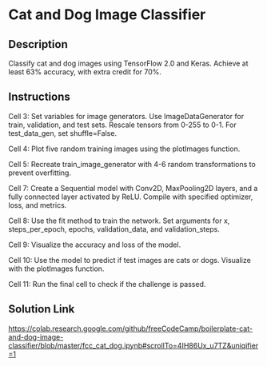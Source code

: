 # Cat and Dog Image Classifier
## Description
Classify cat and dog images using TensorFlow 2.0 and Keras. Achieve at least 63% accuracy, with extra credit for 70%.

## Instructions
Cell 3: Set variables for image generators. Use ImageDataGenerator for train, validation, and test sets. Rescale tensors from 0-255 to 0-1. For test_data_gen, set shuffle=False.

Cell 4: Plot five random training images using the plotImages function.

Cell 5: Recreate train_image_generator with 4-6 random transformations to prevent overfitting.

Cell 7: Create a Sequential model with Conv2D, MaxPooling2D layers, and a fully connected layer activated by ReLU. Compile with specified optimizer, loss, and metrics.

Cell 8: Use the fit method to train the network. Set arguments for x, steps_per_epoch, epochs, validation_data, and validation_steps.

Cell 9: Visualize the accuracy and loss of the model.

Cell 10: Use the model to predict if test images are cats or dogs. Visualize with the plotImages function.

Cell 11: Run the final cell to check if the challenge is passed.

## Solution Link
https://colab.research.google.com/github/freeCodeCamp/boilerplate-cat-and-dog-image-classifier/blob/master/fcc_cat_dog.ipynb#scrollTo=4IH86Ux_u7TZ&uniqifier=1

